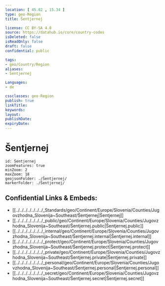 ```yaml
---
location: [ 45.82 , 15.34 ] 
type: geo-Region
title: Šentjernej

license: CC BY-SA 4.0
source: https://datahub.io/core/country-codes
isDeleted: false
isReadOnly: false
draft: false
confidential: public

tags:
- geo/Country/Region
aliases:
- Šentjernej

Languages:
- de

cssclasses: geo-Region
publish: true
linkTitle: 
keywords: 
layout: 
publishDate: 
expiryDate: 
---
```


# Šentjernej

```leaflet
id: Šentjernej
zoomFeatures: true 
minZoom: 2 
maxZoom: 18
geojsonFolder: ./Šentjernej/
markerFolder: ./Šentjernej/
```


## Confidential Links & Embeds: 
- [[../../../../../../../_Standards/geo/Continent/Europe/Slovenia/Counties/Jugovzhodna_Slovenija~Southeast/Šentjernej|Šentjernej]] 
- [[../../../../../../../_public/geo/Continent/Europe/Slovenia/Counties/Jugovzhodna_Slovenija~Southeast/Šentjernej.public|Šentjernej.public]] 
- [[../../../../../../../_internal/geo/Continent/Europe/Slovenia/Counties/Jugovzhodna_Slovenija~Southeast/Šentjernej.internal|Šentjernej.internal]] 
- [[../../../../../../../_protect/geo/Continent/Europe/Slovenia/Counties/Jugovzhodna_Slovenija~Southeast/Šentjernej.protect|Šentjernej.protect]] 
- [[../../../../../../../_private/geo/Continent/Europe/Slovenia/Counties/Jugovzhodna_Slovenija~Southeast/Šentjernej.private|Šentjernej.private]] 
- [[../../../../../../../_personal/geo/Continent/Europe/Slovenia/Counties/Jugovzhodna_Slovenija~Southeast/Šentjernej.personal|Šentjernej.personal]] 
- [[../../../../../../../_secret/geo/Continent/Europe/Slovenia/Counties/Jugovzhodna_Slovenija~Southeast/Šentjernej.secret|Šentjernej.secret]] 

